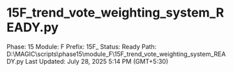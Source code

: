# 15F_trend_vote_weighting_system_READY.py

Phase: 15
Module: F
Prefix: 15F_
Status: Ready
Path: D:\MAGIC\scripts\phase15\module_F\15F_trend_vote_weighting_system_READY.py
Last Updated: July 28, 2025 5:14 PM (GMT+5:30)